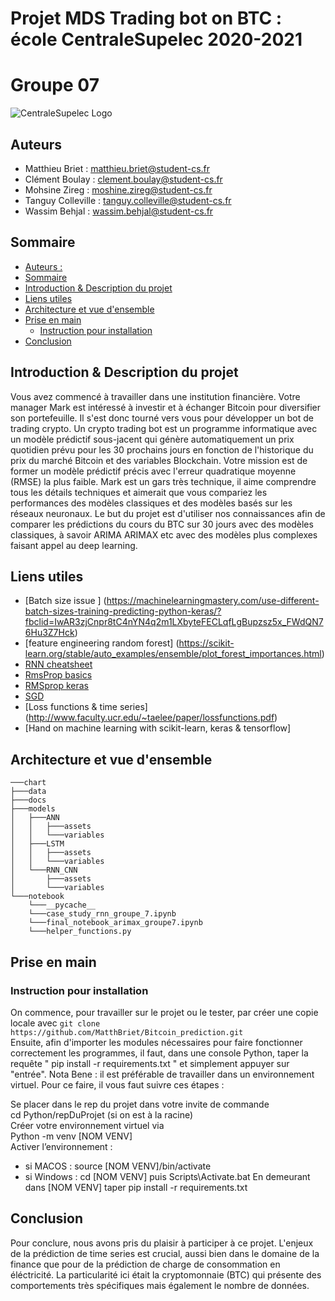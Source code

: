 # Projet MDS Trading bot on BTC : école CentraleSupelec 2020-2021 
# Groupe 07 

![CentraleSupelec Logo](https://www.centralesupelec.fr/sites/all/themes/cs_theme/medias/common/images/intro/logo_nouveau.jpg)

## Auteurs 
* Matthieu Briet : matthieu.briet@student-cs.fr
* Clément Boulay : clement.boulay@student-cs.fr
* Mohsine Zireg : moshine.zireg@student-cs.fr
* Tanguy Colleville : tanguy.colleville@student-cs.fr
* Wassim Behjal : wassim.behjal@student-cs.fr 

## Sommaire
  - [Auteurs :](#auteurs-)
  - [Sommaire](#sommaire)
  - [Introduction & Description du projet](#introduction--description-du-projet)
  - [Liens utiles](#liens-utiles)
  - [Architecture et vue d'ensemble](#architecture-et-vue-densemble)
  - [Prise en main](#prise-en-main)
    - [Instruction pour installation](#instruction-pour-installation)
  - [Conclusion](#conclusion)

## Introduction & Description du projet
Vous avez commencé à travailler dans une institution financière. Votre manager Mark est intéressé à investir et à échanger Bitcoin pour diversifier son portefeuille. Il s'est donc tourné vers vous pour développer un bot de trading crypto.
Un crypto trading bot est un programme informatique avec un modèle prédictif sous-jacent qui génère automatiquement un prix quotidien prévu pour les 30 prochains jours en fonction de l'historique du prix du marché Bitcoin et des variables Blockchain.
Votre mission est de former un modèle prédictif précis avec l'erreur quadratique moyenne (RMSE) la plus faible. Mark est un gars très technique, il aime comprendre tous les détails techniques et aimerait que vous compariez les performances des modèles classiques et des modèles basés sur les réseaux neuronaux.
Le but du projet est d'utiliser nos connaissances afin de comparer les prédictions du cours du BTC sur 30 jours avec des modèles classiques, à savoir ARIMA ARIMAX etc avec des modèles plus complexes faisant appel au deep learning. 

## Liens utiles 
* [Batch size issue ] (https://machinelearningmastery.com/use-different-batch-sizes-training-predicting-python-keras/?fbclid=IwAR3zjCnpr8tC4nYN4q2m1LXbyteFECLqfLgBupzsz5x_FWdQN76Hu3Z7Hck)
* [feature engineering random forest] (https://scikit-learn.org/stable/auto_examples/ensemble/plot_forest_importances.html)
* [RNN cheatsheet](https://stanford.edu/~shervine/teaching/cs-230/cheatsheet-recurrent-neural-networks)
* [ RmsProp basics ](https://towardsdatascience.com/a-look-at-gradient-descent-and-rmsprop-optimizers-f77d483ef08b)
* [ RMSprop keras](https://keras.io/api/optimizers/rmsprop/)
* [SGD](https://scikit-learn.org/stable/modules/sgd.html)
* [Loss functions & time series] (http://www.faculty.ucr.edu/~taelee/paper/lossfunctions.pdf)
* [Hand on machine learning with scikit-learn, keras & tensorflow]


## Architecture et vue d'ensemble
```
───chart
├───data
├───docs
├───models
│   ├───ANN
│   │   ├───assets
│   │   └───variables
│   ├───LSTM
│   │   ├───assets
│   │   └───variables
│   └───RNN_CNN
│       ├───assets
│       └───variables
└───notebook
    └───__pycache__
    └───case_study_rnn_groupe_7.ipynb
    └───final_notebook_arimax_groupe7.ipynb
    └───helper_functions.py

```


## Prise en main 
### Instruction pour installation 
On commence, pour travailler sur le projet ou le tester, par créer une copie locale avec `git clone https://github.com/MatthBriet/Bitcoin_prediction.git`  
Ensuite, afin d'importer les modules nécessaires pour faire fonctionner correctement les programmes, il faut, dans une console Python, taper la requête " pip install -r requirements.txt " et simplement appuyer sur "entrée".
Nota Bene : il est préférable de travailler dans un environnement virtuel. Pour ce faire, il vous faut suivre ces étapes :  

Se placer dans le rep du projet dans votre invite de commande  
cd Python/repDuProjet (si on est à la racine)  
Créer votre environnement virtuel via   
Python -m venv [NOM VENV]  
Activer l’environnement :   

* si MACOS :
        source [NOM VENV]/bin/activate
* si Windows :
        cd [NOM VENV] puis Scripts\Activate.bat
En demeurant dans [NOM VENV] taper pip install -r requirements.txt

## Conclusion 
Pour conclure, nous avons pris du plaisir à participer à ce projet. L'enjeux de la prédiction de time series est crucial, aussi bien dans le domaine de la finance que pour de la prédiction de charge de consommation en éléctricité. La particularité ici était la cryptomonnaie (BTC) qui présente des comportements très spécifiques mais également le nombre de données. 
